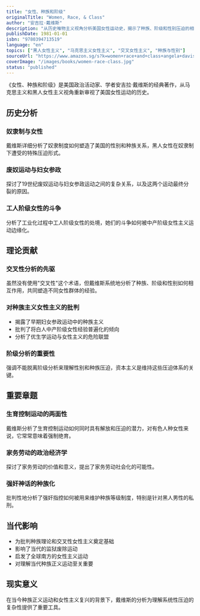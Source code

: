 ```yaml
---
title: "女性、种族和阶级"
originalTitle: "Women, Race, & Class"
author: "安吉拉·戴维斯"
description: "从历史唯物主义视角分析美国女性运动史，揭示了种族、阶级和性别压迫的相互关联。"
publishDate: 1981-01-01
isbn: "9780394713519"
language: "en"
topics: ["黑人女性主义", "马克思主义女性主义", "交叉女性主义", "种族与性别"]
sourceUrl: "https://www.amazon.sg/s?k=women+race+and+class+angela+davis&tag=inkrupt-22"
coverImage: "/images/books/women-race-class.jpg"
status: "published"
---
```


《女性、种族和阶级》是美国政治活动家、学者安吉拉·戴维斯的经典著作，从马克思主义和黑人女性主义视角重新审视了美国女性运动的历史。

## 历史分析

### 奴隶制与女性
戴维斯详细分析了奴隶制度如何塑造了美国的性别和种族关系，黑人女性在奴隶制下遭受的特殊压迫形式。

### 废奴运动与妇女参政
探讨了19世纪废奴运动与妇女参政运动之间的复杂关系，以及这两个运动最终分裂的原因。

### 工人阶级女性的斗争
分析了工业化过程中工人阶级女性的处境，她们的斗争如何被中产阶级女性主义运动边缘化。

## 理论贡献

### 交叉性分析的先驱
虽然没有使用"交叉性"这个术语，但戴维斯系统地分析了种族、阶级和性别如何相互作用，共同塑造不同女性群体的经验。

### 对种族主义女性主义的批判
- 揭露了早期妇女参政运动中的种族主义
- 批判了将白人中产阶级女性经验普遍化的倾向
- 分析了优生学运动与女性主义的危险联盟

### 阶级分析的重要性
强调不能脱离阶级分析来理解性别和种族压迫，资本主义是维持这些压迫体系的关键。

## 重要章题

### 生育控制运动的两面性
戴维斯分析了生育控制运动如何同时具有解放和压迫的潜力，对有色人种女性来说，它常常意味着强制绝育。

### 家务劳动的政治经济学
探讨了家务劳动的价值和意义，提出了家务劳动社会化的可能性。

### 强奸神话的种族化
批判性地分析了强奸指控如何被用来维护种族等级制度，特别是针对黑人男性的私刑。

## 当代影响

- 为批判种族理论和交叉性女性主义奠定基础
- 影响了当代的监狱废除运动
- 启发了全球南方的女性主义运动
- 对理解当代种族正义运动至关重要

## 现实意义

在当今种族正义运动和女性主义复兴的背景下，戴维斯的分析为理解系统性压迫的复杂性提供了重要工具。